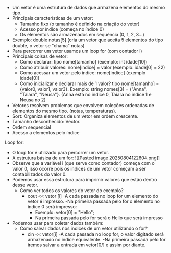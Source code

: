 - Um vetor é uma estrutura de dados que armazena elementos do mesmo tipo. 
- Principais características de um vetor:
	 - Tamanho fixo (o tamanho é definido na criação do vetor)
	 - Acesso por índice (começa no índice 0)
	 - Os elementos são armazenados em sequência (0, 1, 2, 3...)
- Exemplo: double notas[5\] (cria um vetor que aceita 5 elementos do tipo double, o vetor se "chama" notas)
- Para percorrer um vetor usamos um loop for (com contador i)
- Principais coisas de vetor:
	 - Como declarar: tipo nome[tamanho\] (exemplo: int idade[10\])
	 - Como atribuir valores: nome[indice\] = valor (exemplo: idade[0\] = 22)
	 - Como acessar um vetor pelo indice: nome[indice\] (exemplo idade[0\])
	 - Como inicializar e declarar mais de 1 valor? tipo nome[tamanho\] = {valor0, valor1, valor3}. Exemplo: string nomes[3\] = {"Anna", "Taiara", "Neusa"}. (Anna está no indice 0, Taiara no indice 1 e Neusa no 2)
- Vetores resolvem problemas que envolvem coleções ordenadas de elementos do mesmo tipo. (notas, temperaturas).
- Sort: Organiza elementos de um vetor em ordem crescente. 
- Tamanho desconhecido: Vector.
- Ordem sequencial 
- Acesso a elementos pelo índice 

Loop for: 
- O loop for é utilizado para percorrer um vetor.
- A estrutura básica de um for: ![[Pasted image 20250804122604.png]]
- Observe que a variável i (que serve como contador) começa com o valor 0, isso ocorre pois os indices de um vetor começam a ser contabilizados do valor 0.
- Podemos usar essa estrutura para imprimir valores que estão dentro desse vetor.
	- Como ver todos os valores do vetor do exemplo?
		- cout << vetor [i\] 
		-A cada passada no loop for um elemento do vetor é impresso.
		-Na primeira passada pelo for o elemento no índice 0 será impresso:
			- Exemplo: vetor[0\] = "Hello";
			- Na primeira passada pelo for será o Hello que será impresso
- Podemos usar para coletar dados também:
	- Como salvar dados nos indices de um vetor utilizando o for?
		- cin << vetor[i\]
		-A cada passada no loop for, o valor digitado será armazenado no índice equivalente.
		-Na primeira passada pelo for iremos salvar a entrada em vetor[0/] e assim por diante.


